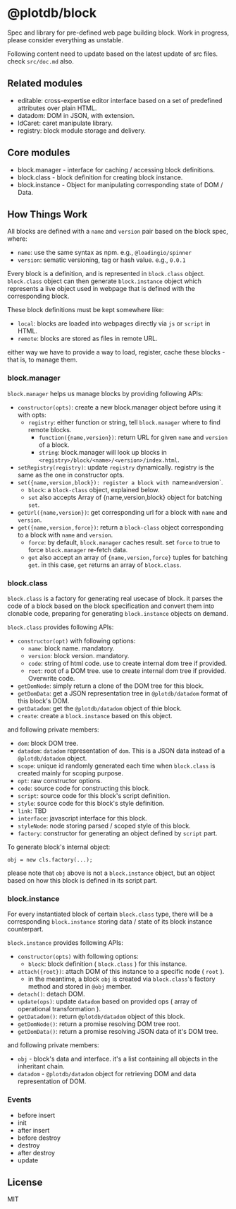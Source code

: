 # @plotdb/block


Spec and library for pre-defined web page building block. Work in progress, please consider everything as unstable.


Following content need to update based on the latest update of src files. check `src/doc.md` also.


## Related modules

 - editable: cross-expertise editor interface based on a set of predefined attributes over plain HTML.
 - datadom: DOM in JSON, with extension.
 - ldCaret: caret manipulate library.
 - registry: block module storage and delivery.


## Core modules

 - block.manager - interface for caching / accessing block definitions.
 - block.class - block definition for creating block instance.
 - block.instance - Object for manipulating corresponding state of DOM / Data.


## How Things Work

All blocks are defined with a `name` and `version` pair based on the block spec, where:

 - `name`: use the same syntax as npm. e.g., `@loadingio/spinner`
 - `version`: sematic versioning, tag or hash value. e.g., `0.0.1`

Every block is a definition, and is represented in `block.class` object. `block.class` object can then generate `block.instance` object which represents a live object used in webpage that is defined with the corresponding block. 

These block definitions must be kept somewhere like:

 - `local`: blocks are loaded into webpages directly via `js` or `script` in HTML.
 - `remote`:  blocks are stored as files in remote URL.

either way we have to provide a way to load, register, cache these blocks - that is, to manage them.


### block.manager

`block.manager` helps us manage blocks by providing following APIs:

 - `constructor(opts)`: create a new block.manager object before using it with opts:
   - `registry`: either function or string, tell `block.manager` where to find remote blocks.
     - `function({name,version})`: return URL for given `name` and `version` of a block.
     - `string`: block.manager will look up blocks in `<registry>/block/<name>/<version>/index.html`.
 - `setRegistry(registry)`: update `registry` dynamically. registry is the same as the one in constructor opts.
 - `set({name,version,block}): register a block with `name` and `version`.
   - `block`: a `block-class` object, explained below.
   - `set` also accepts Array of {name,version,block} object for batching `set`.
 - `getUrl({name,version})`: get corresponding url for a block with `name` and `version`.
 - `get({name,version,force})`: return a `block-class` object corresponding to a block with `name` and `version`.
   - `force`: by default, `block.manager` caches result. set `force` to true to force `block.manager` re-fetch data.
   - `get` also accept an array of `{name,version,force}` tuples for batching `get`. in this case, `get` returns an array of `block.class`.


### block.class

`block.class` is a factory for generating real usecase of block. it parses the code of a block based on the block specification and convert them into clonable code, preparing for generating `block.instance` objects on demand.

`block.class` provides following APIs:

 - `constructor(opt)` with following options:
   - `name`: block name. mandatory.
   - `version`: block version. mandatory.
   - `code`: string of html code. use to create internal dom tree if provided.
   - `root`: root of a DOM tree. use to create internal dom tree if provided. Overwrite code.
 - `getDomNode`: simply return a clone of the DOM tree for this block.
 - `getDomData`: get a JSON representation tree in `@plotdb/datadom` format of this block's DOM.
 - `getDatadom`: get the `@plotdb/datadom` object of thie block.
 - `create`: create a `block.instance` based on this object.

and following private members:

 - `dom`: block DOM tree.
 - `datadom`: `datadom` representation of `dom`. This is a JSON data instead of a `@plotdb/datadom` object.
 - `scope`: unique id randomly generated each time when `block.class` is created mainly for scoping purpose.
 - `opt`: raw constructor options.
 - `code`: source code for constructing this block.
 - `script`: source code for this block's script definition.
 - `style`: source code for this block's style definition.
 - `link`: TBD
 - `interface`: javascript interface for this block.
 - `styleNode`: node storing parsed / scoped style of this block.
 - `factory`: constructor for generating an object defined by `script` part.

To generate block's internal object:

    obj = new cls.factory(...);

please note that `obj` above is not a `block.instance` object, but an object based on how this block is defined in its script part.


### block.instance

For every instantiated block of certain `block.class` type, there will be a corresponding `block.instance` storing data / state of its block instance counterpart.

`block.instance` provides following APIs:

 - `constructor(opts)` with following options:
   - `block`: block definition ( `block.class` ) for this instance.
 - `attach({root})`: attach DOM of this instance to a specific node ( `root` ).
   - in the meantime, a block `obj` is created via `block.class`'s factory method and stored in `@obj` member.
 - `detach()`: detach DOM.
 - `update(ops)`: update `datadom` based on provided ops ( array of operational transformation ).
 - `getDatadom()`: return `@plotdb/datadom` object of this block.
 - `getDomNode()`: return a promise resolving DOM tree root.
 - `getDomData()`: return a promise resolving JSON data of it's DOM tree.

and following private members:

 - `obj` - block's data and interface. it's a list containing all objects in the inheritant chain.
 - `datadom` - `@plotdb/datadom` object for retrieving DOM and data representation of DOM.


### Events

 - before insert
 - init
 - after insert
 - before destroy
 - destroy
 - after destroy
 - update


## License

MIT
